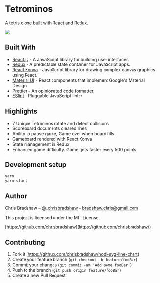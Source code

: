# Tetrominos

A tetris clone built with React and Redux.

![](https://res.cloudinary.com/dgxvjwyhm/image/upload/v1530912613/tetrominos-preview.jpg)

## Built With

- [React.js](https://www.reactjs.org) - A JavaScript library for building user interfaces
- [Redux](https://www.reactjs.org) - A predictable state container for JavaScript apps.
- [React Konva](https://github.com/konvajs/react-konva) - JavaScript library for drawing complex canvas graphics using React.
- [Material UI](https://material-ui.com/) - React components that implement Google's Material Design.
- [Prettier](https://github.com/prettier/prettier) - An opinionated code formatter.
- [ESlint](https://eslint.org/) - Pluggable JavaScript linter

## Highlights

- 7 Unique Tetriminos rotate and detect collisions
- Scoreboard documents cleared lines
- Ability to pause game, Game over when board fills
- Gameboard rendered with React Konva
- State management in Redux
- Enhanced game difficulty. Game gets faster every 500 points.

## Development setup

```sh
yarn
yarn start
```

## Author

Chris Bradshaw – [@\_chrisbradshaw](https://twitter.com/_chrisbradshaw) – bradshaw.chris@gmail.com

This project is licensed under the MIT License.

[https://github.com/chrisbradshaw](https://github.com/chrisbradshaw/)

## Contributing

1.  Fork it (<https://github.com/chrisbradshaw/hodl-svg-line-chart>)
2.  Create your feature branch (`git checkout -b feature/fooBar`)
3.  Commit your changes (`git commit -am 'Add some fooBar'`)
4.  Push to the branch (`git push origin feature/fooBar`)
5.  Create a new Pull Request
